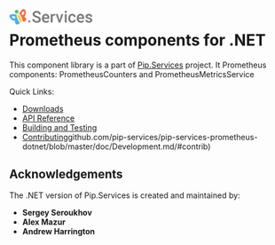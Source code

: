 # <img src="https://github.com/pip-services/pip-services/raw/master/design/Logo.png" alt="Pip.Services Logo" style="max-width:30%"> <br/> Prometheus components for .NET

This component library is a part of [Pip.Services](https://github.com/pip-services/pip-services) project.
It Prometheus components: PrometheusCounters and PrometheusMetricsService

Quick Links:

* [Downloads](https://github.com/pip-services-dotnet/pip-services-prometheus-dotnet/blob/master/doc/Downloads.md)
* [API Reference](https://rawgit.com/pip-services-dotnet/pip-services-prometheus-dotnet/master/doc/api/index.html)
* [Building and Testing](https://github.com/pip-services-dotnet/pip-services-prometheus-dotnet/blob/master/doc/Development.md)
* [Contributing](https://github.com/pip-services-dotnet/pip-services-prometheus-dotnet/blob/master/doc/Development.md/#contrib)github.com/pip-services/pip-services-prometheus-dotnet/blob/master/doc/Development.md/#contrib)

## Acknowledgements

The .NET version of Pip.Services is created and maintained by:
- **Sergey Seroukhov**
- **Alex Mazur**
- **Andrew Harrington**
